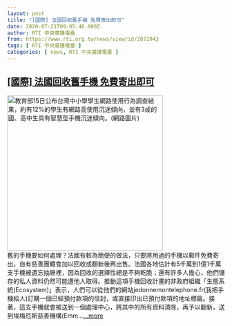 ```yaml
---
layout: post
title: "[國際] 法國回收舊手機 免費寄出即可"
date: 2020-07-21T09:05:46.000Z
author: RTI 中央廣播電臺
from: https://www.rti.org.tw/news/view/id/2072943
tags: [ RTI 中央廣播電臺 ]
categories: [ news, RTI 中央廣播電臺 ]
---
```

<!--1595322346000-->
[[國際] 法國回收舊手機 免費寄出即可](https://www.rti.org.tw/news/view/id/2072943)
------

<div>
<img src="https://static.rti.org.tw/assets/thumbnails/2017/09/15/150547426620645.jpg" width="360" alt="教育部15日公布台灣中小學學生網路使用行為調查結果，約有12%的學生有網路高使用沉迷傾向，並有3成的國、高中生具有智慧型手機沉迷傾向。(網路圖片)" title="教育部15日公布台灣中小學學生網路使用行為調查結果，約有12%的學生有網路高使用沉迷傾向，並有3成的國、高中生具有智慧型手機沉迷傾向。(網路圖片)"><br>舊的手機要如何處理？法國有較為簡便的做法，只要將用過的手機以郵件免費寄出，自有慈善團體會加以回收或翻新後再出售。法國各地估計有5千萬到1億1千萬支手機被遺忘抽屜裡，因為回收的選擇性總是不夠乾脆；還有許多人擔心，他們儲存的私人資料仍然可能遭他人取得。推動這項手機回收計畫的非政府組織「生態系統(Ecosystem)」表示，人們可以從他們的網站jedonnemontelephone.fr(我把手機給人)訂購一個已經預付款項的信封，或直接印出已預付款項的地址標籤。接著，這支手機就會被送到一個處理中心，將其中的所有資料清除，再予以翻新，送到埃梅厄斯慈善機構(Emm...<a target="_blank" href="https://www.rti.org.tw/news/view/id/2072943">...more</a>
</div>
